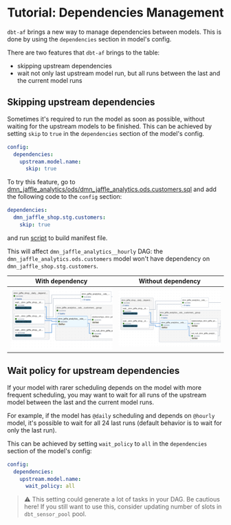 # Tutorial: Dependencies Management

`dbt-af` brings a new way to manage dependencies between models.
This is done by using the `dependencies` section in model's config.

There are two features that `dbt-af` brings to the table:

- skipping upstream dependencies
- wait not only last upstream model run, but all runs between the last and the current model runs

## Skipping upstream dependencies

Sometimes it's required to run the model as soon as possible, without waiting for the upstream models to be finished.
This can be achieved by setting `skip` to `true` in the `dependencies` section of the model's config.

```yaml
config:
  dependencies:
    upstream.model.name:
      skip: true
```

To try this feature, go
to [dmn_jaffle_analytics/ods/dmn_jaffle_analytics.ods.customers.sql](dags/advanced_jaffle_shop/dbt/models/dmn_jaffle_analytics/ods/dmn_jaffle_analytics.ods.customers.yml)
and add the following code to the `config` section:

```yaml
dependencies:
  dmn_jaffle_shop.stg.customers:
    skip: true
```

and run [script](dags/build_manifest.sh) to build manifest file.

This will affect `dmn_jaffle_analytics__hourly` DAG: the `dmn_jaffle_analytics.ods.customers` model won't have
dependency on `dmn_jaffle_shop.stg.customers`.

|                With dependency                 |             Without dependency             |
|:----------------------------------------------:|:------------------------------------------:|
| ![](../docs/static/not_skipped_dependency.png) | ![](../docs/static/skipped_dependency.png) |


## Wait policy for upstream dependencies

If your model with rarer scheduling depends on the model with more frequent scheduling, you may want to wait for all
runs of the upstream model between the last and the current model runs. 

For example, if the model has `@daily` scheduling and depends on `@hourly` model, it's possible to wait for all 24 last 
runs (default behavior is to wait for only the last run).

This can be achieved by setting `wait_policy` to `all` in the `dependencies` section of the model's config:

```yaml
config:
  dependencies:
    upstream.model.name:
      wait_policy: all
```

> :warning: This setting could generate a lot of tasks in your DAG. Be cautious here! If you still want to use this, consider updating number of slots in `dbt_sensor_pool` pool.